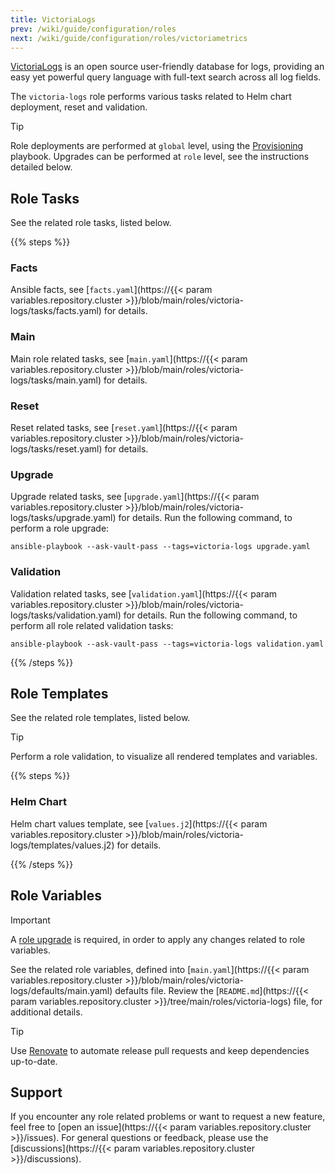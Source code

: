 ```yaml
---
title: VictoriaLogs
prev: /wiki/guide/configuration/roles
next: /wiki/guide/configuration/roles/victoriametrics
---
```


[VictoriaLogs](https://docs.victoriametrics.com/victorialogs) is an open source user-friendly database for logs, providing an easy yet powerful query language with full-text search across all log fields.

The `victoria-logs` role performs various tasks related to Helm chart deployment, reset and validation.

> [!TIP]
> Role deployments are performed at `global` level, using the [Provisioning](/k3s-cluster/wiki/guide/playbooks/provisioning) playbook. Upgrades can be performed at `role` level, see the instructions detailed below.

<!--more-->

## Role Tasks

See the related role tasks, listed below.

{{% steps %}}

### Facts

Ansible facts, see [`facts.yaml`](https://{{< param variables.repository.cluster >}}/blob/main/roles/victoria-logs/tasks/facts.yaml) for details.

### Main

Main role related tasks, see [`main.yaml`](https://{{< param variables.repository.cluster >}}/blob/main/roles/victoria-logs/tasks/main.yaml) for details.

### Reset

Reset related tasks, see [`reset.yaml`](https://{{< param variables.repository.cluster >}}/blob/main/roles/victoria-logs/tasks/reset.yaml) for details.

### Upgrade

Upgrade related tasks, see [`upgrade.yaml`](https://{{< param variables.repository.cluster >}}/blob/main/roles/victoria-logs/tasks/upgrade.yaml) for details. Run the following command, to perform a role upgrade:

```shell
ansible-playbook --ask-vault-pass --tags=victoria-logs upgrade.yaml
```

### Validation

Validation related tasks, see [`validation.yaml`](https://{{< param variables.repository.cluster >}}/blob/main/roles/victoria-logs/tasks/validation.yaml) for details. Run the following command, to perform all role related validation tasks:

```shell
ansible-playbook --ask-vault-pass --tags=victoria-logs validation.yaml
```

{{% /steps %}}

## Role Templates

See the related role templates, listed below.

> [!TIP]
> Perform a role validation, to visualize all rendered templates and variables.

{{% steps %}}

### Helm Chart

Helm chart values template, see [`values.j2`](https://{{< param variables.repository.cluster >}}/blob/main/roles/victoria-logs/templates/values.j2) for details.

{{% /steps %}}

## Role Variables

> [!IMPORTANT]
> A [role upgrade](/k3s-cluster/wiki/guide/configuration/roles/victorialogs/#upgrade) is required, in order to apply any changes related to role variables.

See the related role variables, defined into [`main.yaml`](https://{{< param variables.repository.cluster >}}/blob/main/roles/victoria-logs/defaults/main.yaml) defaults file. Review the [`README.md`](https://{{< param variables.repository.cluster >}}/tree/main/roles/victoria-logs) file, for additional details.

> [!TIP]
> Use [Renovate](/k3s-cluster/tutorials/handbook/tools/#renovate) to automate release pull requests and keep dependencies up-to-date.

## Support

If you encounter any role related problems or want to request a new feature, feel free to [open an issue](https://{{< param variables.repository.cluster >}}/issues). For general questions or feedback, please use the [discussions](https://{{< param variables.repository.cluster >}}/discussions).
